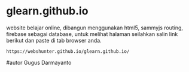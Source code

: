 # glearn.github.io
website belajar online, dibangun menggunakan html5, sammyjs routing, firebase sebagai database, untuk melihat halaman seilahkan salin link berikut dan paste di tab browser anda.
```
https://webshunter.github.io/glearn.github.io/
```
#autor
Gugus Darmayanto
